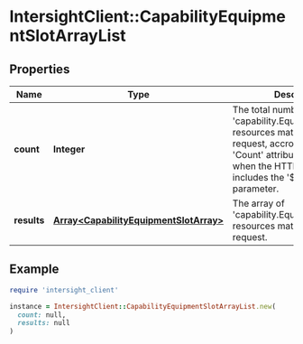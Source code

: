 # IntersightClient::CapabilityEquipmentSlotArrayList

## Properties

| Name | Type | Description | Notes |
| ---- | ---- | ----------- | ----- |
| **count** | **Integer** | The total number of &#39;capability.EquipmentSlotArray&#39; resources matching the request, accross all pages. The &#39;Count&#39; attribute is included when the HTTP GET request includes the &#39;$inlinecount&#39; parameter. | [optional] |
| **results** | [**Array&lt;CapabilityEquipmentSlotArray&gt;**](CapabilityEquipmentSlotArray.md) | The array of &#39;capability.EquipmentSlotArray&#39; resources matching the request. | [optional] |

## Example

```ruby
require 'intersight_client'

instance = IntersightClient::CapabilityEquipmentSlotArrayList.new(
  count: null,
  results: null
)
```

